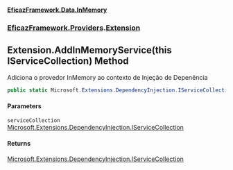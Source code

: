 #### [EficazFramework.Data.InMemory](EficazFrameworkInMemoryDataProvider.md 'EficazFramework InMemory Data Provider')
### [EficazFramework.Providers](EficazFrameworkInMemoryDataProvider.md#EficazFramework.Providers 'EficazFramework.Providers').[Extension](EficazFramework.Providers/Extension.md 'EficazFramework.Providers.Extension')

## Extension.AddInMemoryService(this IServiceCollection) Method

Adiciona o provedor InMemory ao contexto de Injeção de Depenência

```csharp
public static Microsoft.Extensions.DependencyInjection.IServiceCollection AddInMemoryService(this Microsoft.Extensions.DependencyInjection.IServiceCollection serviceCollection);
```
#### Parameters

<a name='EficazFramework.Providers.Extension.AddInMemoryService(thisMicrosoft.Extensions.DependencyInjection.IServiceCollection).serviceCollection'></a>

`serviceCollection` [Microsoft.Extensions.DependencyInjection.IServiceCollection](https://docs.microsoft.com/en-us/dotnet/api/Microsoft.Extensions.DependencyInjection.IServiceCollection 'Microsoft.Extensions.DependencyInjection.IServiceCollection')

#### Returns
[Microsoft.Extensions.DependencyInjection.IServiceCollection](https://docs.microsoft.com/en-us/dotnet/api/Microsoft.Extensions.DependencyInjection.IServiceCollection 'Microsoft.Extensions.DependencyInjection.IServiceCollection')